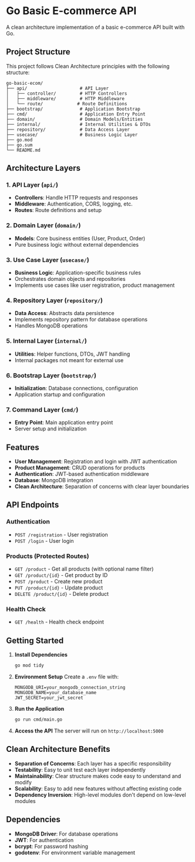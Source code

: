 # Go Basic E-commerce API

A clean architecture implementation of a basic e-commerce API built with Go.

## Project Structure

This project follows Clean Architecture principles with the following structure:

```
go-basic-ecom/
├── api/                    # API Layer
│   ├── controller/         # HTTP Controllers
│   ├── middleware/         # HTTP Middleware
│   └── route/             # Route Definitions
├── bootstrap/              # Application Bootstrap
├── cmd/                    # Application Entry Point
├── domain/                 # Domain Models/Entities
├── internal/               # Internal Utilities & DTOs
├── repository/             # Data Access Layer
├── usecase/                # Business Logic Layer
├── go.mod
├── go.sum
└── README.md
```

## Architecture Layers

### 1. API Layer (`api/`)

- **Controllers**: Handle HTTP requests and responses
- **Middleware**: Authentication, CORS, logging, etc.
- **Routes**: Route definitions and setup

### 2. Domain Layer (`domain/`)

- **Models**: Core business entities (User, Product, Order)
- Pure business logic without external dependencies

### 3. Use Case Layer (`usecase/`)

- **Business Logic**: Application-specific business rules
- Orchestrates domain objects and repositories
- Implements use cases like user registration, product management

### 4. Repository Layer (`repository/`)

- **Data Access**: Abstracts data persistence
- Implements repository pattern for database operations
- Handles MongoDB operations

### 5. Internal Layer (`internal/`)

- **Utilities**: Helper functions, DTOs, JWT handling
- Internal packages not meant for external use

### 6. Bootstrap Layer (`bootstrap/`)

- **Initialization**: Database connections, configuration
- Application startup and configuration

### 7. Command Layer (`cmd/`)

- **Entry Point**: Main application entry point
- Server setup and initialization

## Features

- **User Management**: Registration and login with JWT authentication
- **Product Management**: CRUD operations for products
- **Authentication**: JWT-based authentication middleware
- **Database**: MongoDB integration
- **Clean Architecture**: Separation of concerns with clear layer boundaries

## API Endpoints

### Authentication

- `POST /registration` - User registration
- `POST /login` - User login

### Products (Protected Routes)

- `GET /product` - Get all products (with optional name filter)
- `GET /product/{id}` - Get product by ID
- `POST /product` - Create new product
- `PUT /product/{id}` - Update product
- `DELETE /product/{id}` - Delete product

### Health Check

- `GET /health` - Health check endpoint

## Getting Started

1. **Install Dependencies**

   ```bash
   go mod tidy
   ```

2. **Environment Setup**
   Create a `.env` file with:

   ```
   MONGODB_URI=your_mongodb_connection_string
   MONGODB_NAME=your_database_name
   JWT_SECRET=your_jwt_secret
   ```

3. **Run the Application**

   ```bash
   go run cmd/main.go
   ```

4. **Access the API**
   The server will run on `http://localhost:5000`

## Clean Architecture Benefits

- **Separation of Concerns**: Each layer has a specific responsibility
- **Testability**: Easy to unit test each layer independently
- **Maintainability**: Clear structure makes code easy to understand and modify
- **Scalability**: Easy to add new features without affecting existing code
- **Dependency Inversion**: High-level modules don't depend on low-level modules

## Dependencies

- **MongoDB Driver**: For database operations
- **JWT**: For authentication
- **bcrypt**: For password hashing
- **godotenv**: For environment variable management
